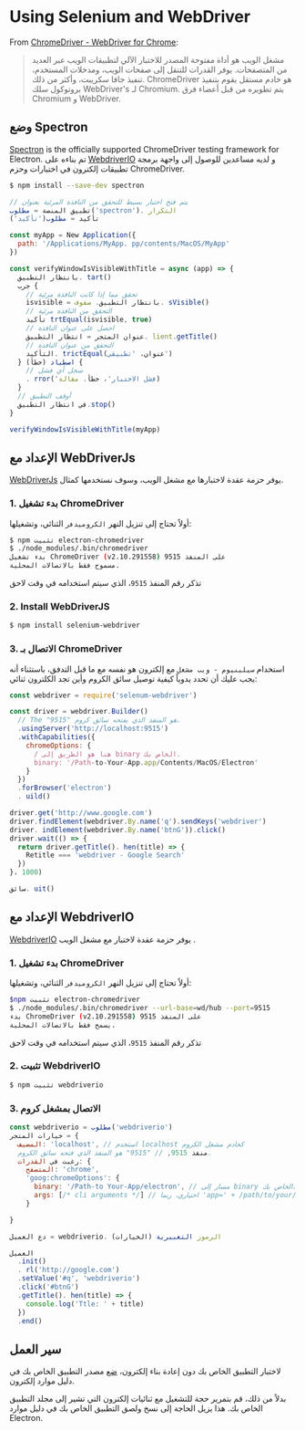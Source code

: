 # Using Selenium and WebDriver

From [ChromeDriver - WebDriver for Chrome][chrome-driver]:

> مشغل الويب هو أداة مفتوحة المصدر للاختبار الآلي لتطبيقات الويب عبر العديد من المتصفحات. يوفر القدرات للتنقل إلى صفحات الويب، ومدخلات المستخدم، تنفيذ جافا سكريبت، وأكثر من ذلك. ChromeDriver هو خادم مستقل يقوم بتنفيذ بروتوكول سلك WebDriver's لـ Chromium. يتم تطويره من قبل أعضاء فرق Chromium و WebDriver.

## وضع Spectron

[Spectron][spectron] is the officially supported ChromeDriver testing framework for Electron. تم بناءه على [WebdriverIO](http://webdriver.io/) و لديه مساعدين للوصول إلى واجهة برمجة تطبيقات إلكترون في اختبارات وحزم ChromeDriver.

```sh
$ npm install --save-dev spectron
```

```javascript
// يتم فتح اختبار بسيط للتحقق من النافذة المرئية بعنوان
تطبيق المنصة = مطلوب('spectron'). التكرار
تأكيد = مطلوب('تأكيد')

const myApp = New Application({
  path: '/Applications/MyApp. pp/contents/MacOS/MyApp'
})

const verifyWindowIsVisibleWithTitle = async (app) => {
  بانتظار التطبيق. tart()
  جرب {
    // تحقق مما إذا كانت النافذة مرئية
    isvisible = بانتظار التطبيق. صفوف. sVisible()
    // التحقق من النافذة مرئية
    تأكيد trtEqual(isvisible, true)
    // احصل على عنوان النافذة
    عنوان المتجر = انتظار التطبيق. lient.getTitle()
    // التحقق من عنوان النافذة
    التأكيد. trictEqual(عنوان، 'تطبيقي')
  } اصطياد (خطأ) {
    // سجل أي فشل
    . rror('فشل الاختبار'، خطأ. مقالة)
  }
  // أوقف التطبيق
  في انتظار التطبيق.stop()
}

verifyWindowIsVisibleWithTitle(myApp)
```

## الإعداد مع WebDriverJs

[WebDriverJs](https://code.google.com/p/selenium/wiki/WebDriverJs) يوفر حزمة عقدة لاختبارها مع مشغل الويب، وسوف نستخدمها كمثال.

### 1. بدء تشغيل ChromeDriver

أولاً تحتاج إلى تنزيل النهر `الكروميدفر` الثنائي، وتشغيلها:

```sh
$ npm تثبيت electron-chromedriver
$ ./node_modules/.bin/chromedriver
بدء تشغيل ChromeDriver (v2.10.291558) على المنفذ 9515
مسموح فقط بالاتصالات المحلية.
```

تذكر رقم المنفذ `9515`، الذي سيتم استخدامه في وقت لاحق

### 2. Install WebDriverJS

```sh
$ npm install selenium-webdriver
```

### 3. الاتصال بـ ChromeDriver

استخدام `سيلينيوم - ويب مشغل` مع إلكترون هو نفسه مع ما قبل التدفق، باستثناء أنه يجب عليك أن تحدد يدوياً كيفية توصيل سائق الكروم وأين تجد الكلترون ثنائي:

```javascript
const webdriver = require('selenum-webdriver')

const driver = webdriver.Builder()
  // The "9515" هو المنفذ الذي يفتحه سائق كروم.
  .usingServer('http://localhost:9515')
  .withCapabilities({
    chromeOptions: {
      / هنا هو الطريق إلى binary الخاص بك.
      binary: '/Path-to-Your-App.app/Contents/MacOS/Electron'
    }
  })
  .forBrowser('electron')
  . uild()

driver.get('http://www.google.com')
driver.findElement(webdriver.By.name('q').sendKeys('webdriver')
driver. indElement(webdriver.By.name('btnG')).click()
driver.wait(() => {
  return driver.getTitle(). hen(title) => {
    Retitle === 'webdriver - Google Search'
  })
}، 1000)

سائق. uit()
```

## الإعداد مع WebdriverIO

[WebdriverIO](http://webdriver.io/) يوفر حزمة عقدة لاختبار مع مشغل الويب .

### 1. بدء تشغيل ChromeDriver

أولاً تحتاج إلى تنزيل النهر `الكروميدفر` الثنائي، وتشغيلها:

```sh
$npm تثبيت electron-chromedriver
$ ./node_modules/.bin/chromedriver --url-base=wd/hub --port=9515
بدء ChromeDriver (v2.10.291558) على المنفذ 9515
يسمح فقط بالاتصالات المحلية.
```

تذكر رقم المنفذ `9515`، الذي سيتم استخدامه في وقت لاحق

### 2. تثبيت WebdriverIO

```sh
$ npm تثبيت webdriverio
```

### 3. الاتصال بمشغل كروم

```javascript
const webdriverio = مطلوب('webdriverio')
خيارات المتجر = {
  المضيف: 'localhost', // استخدم localhost كخادم مشغل الكروم
  منفذ 9515, // "9515" هو المنفذ الذي فتحه سائق الكروم.
  رغبت في القدرات: {
    المتصفح: 'chrome',
    'goog:chromeOptions': {
      binary: '/Path-to Your-App/electron', // مسار إلى binary الخاص بك.
      args: [/* cli arguments */] // اختياري، ربما 'app=' + /path/to/your/app/
    }

}

دع العميل = webdriverio. الرموز التعبيرية (الخيارات)

العميل
  .init()
  . rl('http://google.com')
  .setValue('#q', 'webdriverio')
  .click('#btnG')
  .getTitle(). hen(title) => {
    console.log('Ttle: ' + title)
  })
  .end()
```

## سير العمل

لاختبار التطبيق الخاص بك دون إعادة بناء إلكترون، [ضع](https://github.com/electron/electron/blob/master/docs/tutorial/application-distribution.md) مصدر التطبيق الخاص بك في دليل موارد إلكترون.

بدلاً من ذلك، قم بتمرير حجة للتشغيل مع ثنائيات إلكترون التي تشير إلى مجلد التطبيق الخاص بك. هذا يزيل الحاجة إلى نسخ ولصق التطبيق الخاص بك في دليل موارد Electron.

[chrome-driver]: https://sites.google.com/a/chromium.org/chromedriver/
[spectron]: https://electronjs.org/spectron
